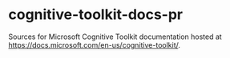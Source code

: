 # cognitive-toolkit-docs-pr

Sources for Microsoft Cognitive Toolkit documentation hosted at https://docs.microsoft.com/en-us/cognitive-toolkit/.
